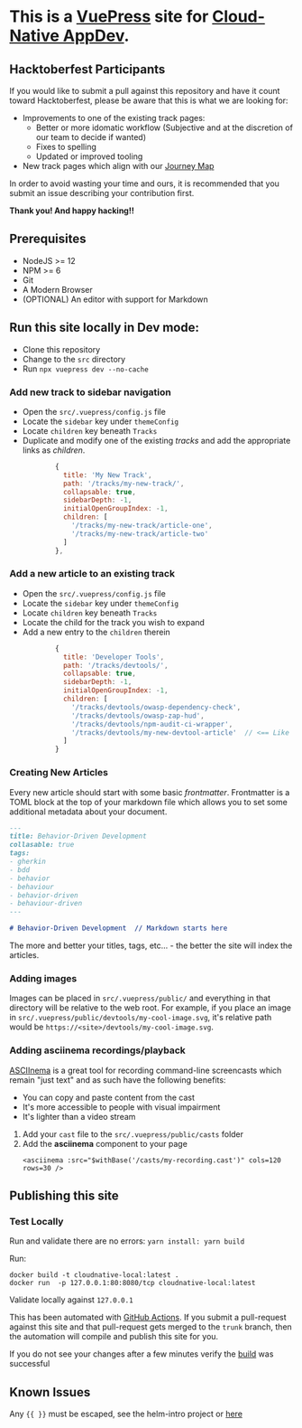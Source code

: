 # This is a [VuePress](https://vuepress.vuejs.org/) site for [Cloud-Native AppDev](https://appdev.consulting.redhat.com/).

## Hacktoberfest Participants
   
If you would like to submit a pull against this repository and have it count toward Hacktoberfest, please be aware that this is what we are looking for:

* Improvements to one of the existing track pages:
  * Better or more idomatic workflow (Subjective and at the discretion of our team to decide if wanted)
  * Fixes to spelling
  * Updated or improved tooling
* New track pages which align with our [Journey Map](https://lucid.app/documents/embeddedchart/74fe4c6a-a778-4b96-961a-2af86a36326e)

In order to avoid wasting your time and ours, it is recommended that you submit an issue describing your contribution first.

**Thank you! And happy hacking!!**

## Prerequisites
* NodeJS >= 12
* NPM >= 6
* Git
* A Modern Browser
* (OPTIONAL) An editor with support for Markdown

## Run this site locally in Dev mode:

* Clone this repository
* Change to the `src` directory
* Run `npx vuepress dev --no-cache`

### Add new track to sidebar navigation

* Open the `src/.vuepress/config.js` file
* Locate the `sidebar` key under `themeConfig`
* Locate `children` key beneath `Tracks`
* Duplicate and modify one of the existing *tracks* and add the appropriate links as *children*.
  ```javascript
          {
            title: 'My New Track',
            path: '/tracks/my-new-track/',
            collapsable: true,
            sidebarDepth: -1,
            initialOpenGroupIndex: -1,
            children: [
              '/tracks/my-new-track/article-one',
              '/tracks/my-new-track/article-two'
            ]
          },
  ```

### Add a new article to an existing track

* Open the `src/.vuepress/config.js` file
* Locate the `sidebar` key under `themeConfig`
* Locate `children` key beneath `Tracks`
* Locate the child for the track you wish to expand
* Add a new entry to the `children` therein
  ```javascript
          {
            title: 'Developer Tools',
            path: '/tracks/devtools/',
            collapsable: true,
            sidebarDepth: -1,
            initialOpenGroupIndex: -1,
            children: [
              '/tracks/devtools/owasp-dependency-check',
              '/tracks/devtools/owasp-zap-hud',
              '/tracks/devtools/npm-audit-ci-wrapper',
              '/tracks/devtools/my-new-devtool-article'  // <== Like this!
            ]
          }
  ```

### Creating New Articles

Every new article should start with some basic *frontmatter*. Frontmatter is a TOML block at the top of your markdown file which allows you to set some additional metadata about your document. 

```markdown
---
title: Behavior-Driven Development
collasable: true
tags:
- gherkin
- bdd
- behavior
- behaviour
- behavior-driven
- behaviour-driven
---

# Behavior-Driven Development  // Markdown starts here
```

The more and better your titles, tags, etc... - the better the site will index the articles.

### Adding images

Images can be placed in `src/.vuepress/public/` and everything in that directory will be relative to the web root. For example, if you place an image in `src/.vuepress/public/devtools/my-cool-image.svg`, it's relative path would be `https://<site>/devtools/my-cool-image.svg`.

### Adding asciinema recordings/playback

[ASCIInema](https://asciinema.org/) is a great tool for recording command-line screencasts which remain "just text" and as such have the following benefits:

* You can copy and paste content from the cast
* It's more accessible to people with visual impairment
* It's lighter than a video stream

1. Add your `cast` file to the `src/.vuepress/public/casts` folder
1. Add the **asciinema** component to your page
   ```asciidoc
   <asciinema :src="$withBase('/casts/my-recording.cast')" cols=120 rows=30 />
   ```

## Publishing this site

### Test Locally

Run and validate there are no errors:
`yarn install: yarn build`

Run:
```
docker build -t cloudnative-local:latest .
docker run  -p 127.0.0.1:80:8080/tcp cloudnative-local:latest
```

Validate locally against `127.0.0.1`

This has been automated with [GitHub Actions](.github/workflows/containerize.yml). If you submit a pull-request against this site and that pull-request gets merged to the `trunk` branch, then the automation will compile and publish this site for you.

If you do not see your changes after a few minutes verify the [build](https://github.com/redhat-appdev-practice/redhat-appdev-practice.github.io/actions) was successful


## Known Issues

Any `{{ }}` must be escaped, see the helm-intro project or [here](https://vuepress.vuejs.org/guide/using-vue.html#escaping)
